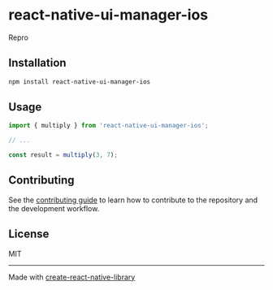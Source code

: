 # react-native-ui-manager-ios

Repro

## Installation

```sh
npm install react-native-ui-manager-ios
```

## Usage


```js
import { multiply } from 'react-native-ui-manager-ios';

// ...

const result = multiply(3, 7);
```


## Contributing

See the [contributing guide](CONTRIBUTING.md) to learn how to contribute to the repository and the development workflow.

## License

MIT

---

Made with [create-react-native-library](https://github.com/callstack/react-native-builder-bob)
